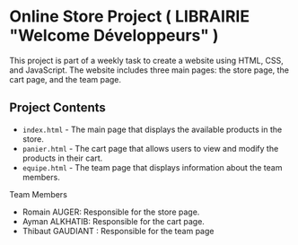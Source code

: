 
# Online Store Project ( LIBRAIRIE "Welcome Développeurs" )

This project is part of a weekly task to create a website using HTML, CSS, and JavaScript. The website includes three main pages: the store page, the cart page, and the team page.

## Project Contents

- `index.html` - The main page that displays the available products in the store.
- `panier.html` - The cart page that allows users to view and modify the products in their cart.
- `equipe.html` - The team page that displays information about the team members.

  
Team Members

- Romain AUGER: Responsible for the store page.
- Ayman ALKHATIB: Responsible for the cart page.
- Thibaut GAUDIANT : Responsible for the team page

